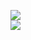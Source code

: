 [![](https://img.shields.io/badge/Made%20With-Github%20Spray-lightgrey.svg?style=for-the-badge&logo=github)](https://github.com/Annihil/github-spray#32178)  
[![](https://i.imgur.com/2DrTn0Z.gif)](https://github.com/Annihil/github-spray)